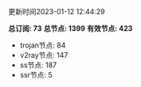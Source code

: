 更新时间2023-01-12 12:44:29

**总订阅: 73**
**总节点: 1399**
**有效节点: 423**
- trojan节点: 84
- v2ray节点: 147
- ss节点: 187
- ssr节点: 5
